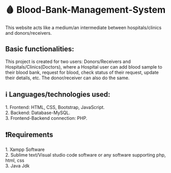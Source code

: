 
<h1>🩸 Blood-Bank-Management-System</h1>
<p>This website acts like a medium/an intermediate between hospitals/clinics and donors/receivers.<p>
<h2>Basic functionalities:</h2>
This project is created for two users: Donors/Receivers and Hospitals/Clinics(Doctors), where a Hospital user can add blood sample to their blood bank, request
for blood, check status of their request, update their details, etc. The donor/receiver can also do the same.<br>
<h2>ℹ️ Languages/technologies used:</h2>
1. Frontend: HTML, CSS, Bootstrap, JavaScript.<br>
2. Backend: Database-MySQL.<br>
3. Frontend-Backend connection: PHP.
<h2>❗Requirements</h2>
1. Xampp Software <br>
2. Sublime text/Visual studio code software or any software supporting php, html, css<br>
3. Java Jdk<br>
